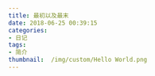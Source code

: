 ```yaml
---
title: 最初以及最末
date: 2018-06-25 00:39:15
categories: 
- 日记
tags:
- 简介
thumbnail:  /img/custom/Hello World.png
---
```

